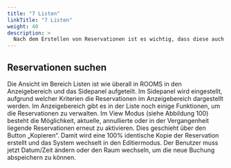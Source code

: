 ```yaml
---
title: "7 Listen"
linkTitle: "7 Listen"
weight: 40
description: >
  Nach dem Erstellen von Reservationen ist es wichtig, dass diese auch einfach wiedergefunden werden können. Dabei empfiehlt sich einerseits die Kalenderansicht, wo die Buchungen sehr einfach und übersichtlich dargestellt werden. Zum anderen existiert in ROOMS der Bereich Listen, indem mittels verschiedener Suchkriterien und Einschränkungen Reservationen und Personen gesucht werden können.
---
```


## Reservationen suchen
Die Ansicht im Bereich Listen ist wie überall in ROOMS in den Anzeigebereich und das Sidepanel aufgeteilt. Im Sidepanel wird eingestellt, aufgrund welcher Kriterien die Reservationen im Anzeigebereich dargestellt werden. Im Anzeigebereich gibt es in der Liste noch einige Funktionen, um die Reservationen zu verwalten. Im View Modus (siehe Abbildung 100) besteht die Möglichkeit, aktuelle, annullierte oder in der Vergangenheit liegende Reservationen erneut zu aktivieren. Dies geschieht über den Button „Kopieren“. Damit wird eine 100% identische Kopie der Reservation erstellt und das System wechselt in den Editiermodus. Der Benutzer muss jetzt Datum/Zeit ändern oder den Raum wechseln, um die neue Buchung abspeichern zu können.

[//]: <> (Bild Reservationssuche)

